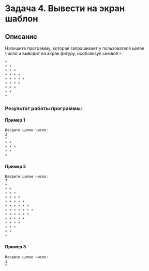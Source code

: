 # Задача 4. Вывести на экран шаблон

## Описание

Напишите программу, которая запрашивает у пользователя целое число и выводит на экран фигуру, исопользуя символ `*`:

```
*
* *
* * *
* * * *
* * * * *
* * * *
* * *
* *
*
```

### Результат работы программы:

#### Пример 1

```
Введите целое число:
3
*
* *
* * *
* *
*
```

#### Пример 2

```
Введите целое число:
7
*
* *
* * *
* * * *
* * * * *
* * * * * *
* * * * * * *
* * * * * *
* * * * *
* * * *
* * *
* *
*
```

#### Пример 3

```
Введите целое число:
1
*
```
